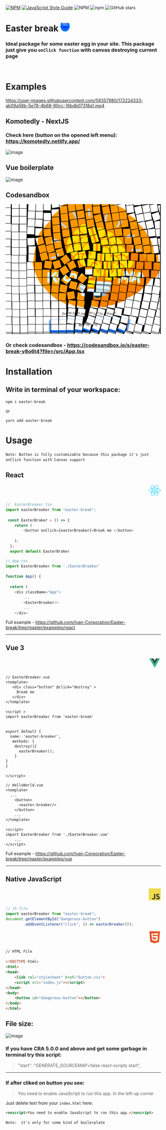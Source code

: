 [![NPM](https://img.shields.io/npm/v/easter-break.svg)](https://www.npmjs.com/package/easter-break)
[![JavaScript Style Guide](https://img.shields.io/badge/code_style-standard-brightgreen.svg)](https://standardjs.com)
![NPM](https://img.shields.io/npm/l/easter-break)
![npm](https://img.shields.io/npm/dm/easter-break)
![GitHub stars](https://img.shields.io/github/stars/Ivan-Corporation/easter-break?style=social)

# Easter break <img src='./egg_logo.png' width='30'/>
### Ideal package for some easter egg in your site. This package just give you ``onClick function`` with canvas destroying current page


<br/>

# Examples


https://user-images.githubusercontent.com/58357980/172224333-ab09a58b-5e78-4b68-90cc-16bdb07318a1.mp4


## Komotedly - NextJS
### Check here (button on the opened left menu): https://komotedly.netlify.app/
![image](https://user-images.githubusercontent.com/58357980/172209922-ab5ee04a-dc53-4be7-ba91-20c245a4b198.png)


## Vue boilerplate
![image](https://user-images.githubusercontent.com/58357980/172308331-1208b07f-6c33-4075-bbca-f27810abc1b8.png)


## Codesandbox
<img src='./1.png'/>

### Or check codesandbox - https://codesandbox.io/s/easter-break-y8o6t4?file=/src/App.tsx

# Installation

## Write in terminal of your workspace:

```bash
npm i easter-break
```
or

```bash
yarn add easter-break
```


# Usage

`Note: Button is fully customizable because this package it's just onClick function with Canvas support`

## React
<p align='right'>
 <img src=https://raw.githubusercontent.com/devicons/devicon/master/icons/react/react-original.svg alt=react width="40" height="40" />
</p>

```ts
//  EasterBreaker.tsx
import easterBreaker from "easter-break";

 const EasterBraker = () => {
    return (
        <button onClick={easterBreaker}>Break me </button>

    );
  };
  export default EasterBraker
```

``` ts
// App.tsx
import EasterBreaker from './EasterBreaker'

function App() {

  return (
    <div className="App">
        ...
        <EasterBreaker/>
        ...
    </div>
```

Full example - https://github.com/Ivan-Corporation/Easter-break/tree/master/examples/react
<hr/>

## Vue 3
<p align='right'>
 <img src=https://raw.githubusercontent.com/Ivan-Corporation/Ivan-Corporation/718ecb135ee0649ab8e9c453db344d581a782de3/icons/vue.svg alt=react width="40" height="40"/>
 </p>

```vue
// EasterBreaker.vue
<template>
   <div class="button" @click="destroy" >
     Break me
   </div>
</template>

<script >
import easterBreaker from 'easter-break'


export default {
  name: 'easter-breaker',
   methods: {
    destroy(){
      easterBreaker();
    }
}
}

</script>
```

``` vue 
// HelloWorld.vue
<template>
  ...
    <button>
      <easter-breaker/>
    </button>
    ...
</template>

<script>
import EasterBreaker from './EasterBreaker.vue'
    ...
</script>
```
Full example - https://github.com/Ivan-Corporation/Easter-break/tree/master/examples/vue
<hr/>


## Native JavaScript


<p align='right'>
<img src=https://raw.githubusercontent.com/devicons/devicon/master/icons/javascript/javascript-original.svg alt=react width="40" height="40"/>
</p>

```js
// JS file
import easterBreaker from "easter-break";
document.getElementById("dangerous-button")
        .addEventListener("click", () => easterBreaker());
```


<p align='right'>
<img src=https://raw.githubusercontent.com/devicons/devicon/master/icons/html5/html5-original.svg alt=react width="40" height="40"/>
</p>

```html
// HTML File

<!DOCTYPE html>
<html>
<head>
    <link rel="stylesheet" href="button.css">
    <script src="index.js"></script>
</head>
<body>
    <button id="dangerous-button"></button>
</body>
</html>
```

## File size:
![image](https://user-images.githubusercontent.com/58357980/172183315-6911dd87-c325-4e7d-b153-1c35ebbb2e86.png)

### If you have CRA 5.0.0 and above and get some garbage in terminal try this script:


> "start": "GENERATE_SOURCEMAP=false react-scripts start",
<hr/>

### If after cliked on button you see:
> You need to enable JavaScript to run this app.
In the left-up corner

Just delete text from your ``index.html`` here:
```html
<noscript>You need to enable JavaScript to run this app.</noscript>
```
`Note: 
it's only for some kind of boilerplate`
